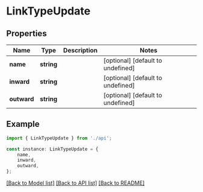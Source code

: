 # LinkTypeUpdate


## Properties

Name | Type | Description | Notes
------------ | ------------- | ------------- | -------------
**name** | **string** |  | [optional] [default to undefined]
**inward** | **string** |  | [optional] [default to undefined]
**outward** | **string** |  | [optional] [default to undefined]

## Example

```typescript
import { LinkTypeUpdate } from './api';

const instance: LinkTypeUpdate = {
    name,
    inward,
    outward,
};
```

[[Back to Model list]](../README.md#documentation-for-models) [[Back to API list]](../README.md#documentation-for-api-endpoints) [[Back to README]](../README.md)
